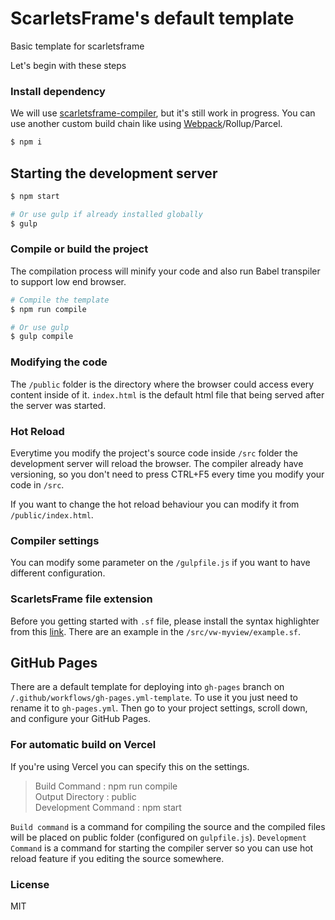 # ScarletsFrame's default template
Basic template for scarletsframe

Let's begin with these steps

### Install dependency
We will use [scarletsframe-compiler](https://github.com/StefansArya/scarletsframe-compiler), but it's still work in progress. You can use another custom build chain like using [Webpack](https://github.com/krausest/js-framework-benchmark/tree/master/frameworks/keyed/scarletsframe)/Rollup/Parcel.

```sh
$ npm i
```

## Starting the development server
```sh
$ npm start

# Or use gulp if already installed globally
$ gulp
```

### Compile or build the project
The compilation process will minify your code and also run Babel transpiler to support low end browser.
```sh
# Compile the template
$ npm run compile

# Or use gulp
$ gulp compile
```

### Modifying the code
The `/public` folder is the directory where the browser could access every content inside of it. `index.html` is the default html file that being served after the server was started.

### Hot Reload
Everytime you modify the project's source code inside `/src` folder the development server will reload the browser. The compiler already have versioning, so you don't need to press CTRL+F5 every time you modify your code in `/src`.

If you want to change the hot reload behaviour you can modify it from `/public/index.html`.

### Compiler settings
You can modify some parameter on the `/gulpfile.js` if you want to have different configuration.

### ScarletsFrame file extension
Before you getting started with `.sf` file, please install the syntax highlighter from this [link](https://github.com/StefansArya/scarletsframe-compiler/syntax-highlighter). There are an example in the `/src/vw-myview/example.sf`.

## GitHub Pages
There are a default template for deploying into `gh-pages` branch on `/.github/workflows/gh-pages.yml-template`. To use it you just need to rename it to `gh-pages.yml`. Then go to your project settings, scroll down, and configure your GitHub Pages.

### For automatic build on Vercel
If you're using Vercel you can specify this on the settings.<br>
> Build Command       : npm run compile<br>
> Output Directory    : public<br>
> Development Command : npm start<br>

`Build command` is a command for compiling the source and the compiled files will be placed on public folder (configured on `gulpfile.js`). `Development Command` is a command for starting the compiler server so you can use hot reload feature if you editing the source somewhere.

### License
MIT
